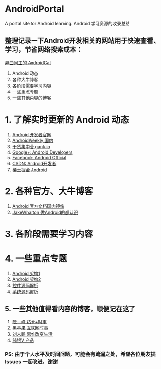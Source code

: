 # AndroidPortal
A portal site for Android learning. Android 学习资源的收录总结

## 整理记录一下Android开发相关的网站用于快速查看、学习，节省网络搜索成本：

[异曲同工的 AndroidCat](http://androidcat.com/?step=3&view=CatFragment)

1. Android 动态 
2. 各种大牛博客
3. 各阶段需要学习内容
4. 一些重点专题
5. 一些其他内容的博客

# 1. 了解实时更新的 Android 动态
 1. [Android 开发者官网](https://developer.android.com/develop/index.html)
 2. [AndroidWeekly 国内](http://www.androidweekly.cn/)
 3. [干货集中营 gank.io](http://gank.io/)
 4. [Google+: Android Developers](https://plus.google.com/u/0/communities/105153134372062985968)
 5. [Facebook: Android Official](https://www.facebook.com/AndroidOfficial/?ref=ts&fref=ts)
 6. [CSDN: Android开发者](http://geek.csdn.net/forum/65)
 7. [稀土掘金 Android](http://gold.xitu.io/explore/android)
 
# 2. 各种官方、大牛博客 
 1. [Android 官方文档国内镜像](http://wear.techbrood.com/)
 2. [JakeWharton 做Android的都认识](http://jakewharton.com/)
 
# 3. 各阶段需要学习内容

# 4. 一些重点专题
 1. [Android 架构1](https://github.com/CameloeAnthony/AndroidArchitectureCollection)
 2. [Android 架构2](https://github.com/Juude/Awesome-Android-Architecture)
 3. [控件源码解析](http://blog.csdn.net/column/details/androidview.html)
 4. [系统源码解析](https://github.com/LittleFriendsGroup/AndroidSdkSourceAnalysis)
 
## 5. 一些其他值得看内容的博客，顺便记在这了
 1. [阮一峰 技术+时事](http://www.ruanyifeng.com/blog/)
 2. [黑苹果 互联网时事](http://www.zhangchenghui.com/)
 3. [刘未鹏 思维改变生活](http://mindhacks.cn/2015/01/27/escape-from-your-shawshank-part5-2-platos-cave/)
 3. [纯银V 产品](http://www.jianshu.com/users/c22ccc510fb9/latest_articles)

### PS: 由于个人水平及时间问题，可能会有疏漏之处，希望各位朋友提 Issues 一起改进，谢谢
